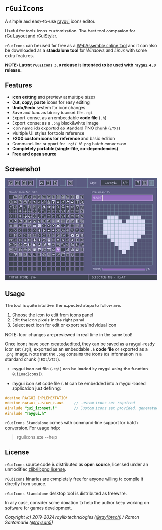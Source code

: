 # `rGuiIcons`

A simple and easy-to-use [raygui](https://github.com/raysan5/raygui) icons editor.

Useful for tools icons customization. The best tool companion for [rGuiLayout](https://raylibtech.itch.io/rguilayout) and [rGuiStyler](https://github.com/raysan5/rguistyler).

`rGuiIcons` can be used for free as a [WebAssembly online tool](https://raylibtech.itch.io/rguiicons) and it can also be downloaded as a **standalone tool** for _Windows_ and _Linux_ with some extra features.

**NOTE: Latest `rGuiIcons 3.0` release is intended to be used with [`raygui 4.0`](https://github.com/raysan5/raygui/releases/tag/4.0) release.**

## Features

 - **Icon editing** and preview at multiple sizes
 - **Cut, copy, paste** icons for easy editing
 - **Undo/Redo** system for icon changes
 - Save and load as binary iconset file `.rgi`
 - Export iconset as an embeddable **code file** (`.h`)
 - Export iconset as a `.png` black&white image
 - Icon name ids exported as standard PNG chunk (`zTXt`)
 - Multiple UI styles for tools reference
 - **+200 custom icons for reference** and basic edition
 - Command-line support for `.rgi`/`.h`/`.png` batch conversion
 - **Completely portable (single-file, no-dependencies)**
 - **Free and open source** 

## Screenshot

![rGuiIcons](screenshots/rguiicons_v200_shot02.png)

## Usage

The tool is quite intuitive, the expected steps to follow are: 
 1. Choose the icon to edit from icons panel
 2. Edit the icon pixels in the right panel
 3. Select next icon for edit or export set/individual icon
 
NOTE: Icon changes are previewed in real time in the same tool! 

Once icons have been created/edited, they can be saved as a raygui-ready icon set (.rgi), exported as an embeddable `.h` **code file** or exported as a `.png` image. Note that the `.png` contains the icons ids information in a standard chunk (`tEXt`/`zTXt`).

 - raygui icon set file (`.rgi`) can be loaded by raygui using the function `GuiLoadIcons()`.

 - raygui icon set code file (`.h`) can be embedded into a raygui-based application just defining:

```c
#define RAYGUI_IMPLEMENTATION
#define RAYGUI_CUSTOM_ICONS     // Custom icons set required 
#include "gui_iconset.h"        // Custom icons set provided, generated with rGuiIcons tool
#include "raygui.h"
```

`rGuiIcons Standalone` comes with command-line support for batch conversion. For usage help:

 > rguiicons.exe --help

## License

`rGuiIcons` source code is distributed as **open source**, licensed under an unmodified [zlib/libpng license](LICENSE). 

`rGuiIcons` binaries are completely free for anyone willing to compile it directly from source.

`rGuiIcons Standalone` desktop tool is distributed as freeware. 

In any case, consider some donation to help the author keep working on software for games development.

*Copyright (c) 2019-2024 raylib technologies ([@raylibtech](https://twitter.com/raylibtech)) / Ramon Santamaria ([@raysan5](https://twitter.com/raysan5))*
